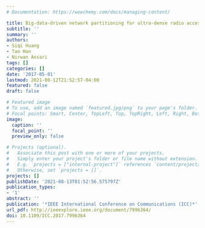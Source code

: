 ```yaml
---
# Documentation: https://wowchemy.com/docs/managing-content/

title: Big-data-driven network partitioning for ultra-dense radio access networks
subtitle: ''
summary: ''
authors:
- Siqi Huang
- Tao Han
- Nirwan Ansari
tags: []
categories: []
date: '2017-05-01'
lastmod: 2021-08-12T21:52:57-04:00
featured: false
draft: false

# Featured image
# To use, add an image named `featured.jpg/png` to your page's folder.
# Focal points: Smart, Center, TopLeft, Top, TopRight, Left, Right, BottomLeft, Bottom, BottomRight.
image:
  caption: ''
  focal_point: ''
  preview_only: false

# Projects (optional).
#   Associate this post with one or more of your projects.
#   Simply enter your project's folder or file name without extension.
#   E.g. `projects = ["internal-project"]` references `content/project/deep-learning/index.md`.
#   Otherwise, set `projects = []`.
projects: []
publishDate: '2021-08-13T01:52:56.575797Z'
publication_types:
- '1'
abstract: ''
publication: '*IEEE International Conference on Communications (ICC)*'
url_pdf: http://ieeexplore.ieee.org/document/7996364/
doi: 10.1109/ICC.2017.7996364
---
```

